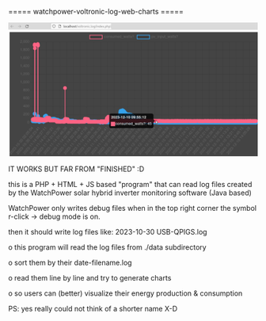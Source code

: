 ===== watchpower-voltronic-log-web-charts  =====

![Screenshot](./watchpower-voltronic-log-web-charts%20.png?raw=true "Screenshot")

IT WORKS BUT FAR FROM "FINISHED" :D

this is a PHP + HTML + JS based "program" that can read log files created by the WatchPower solar hybrid inverter monitoring software (Java based)

WatchPower only writes debug files when in the top right corner the symbol r-click -> debug mode is on.

then it should write log files like: 2023-10-30 USB-QPIGS.log

o this program will read the log files from ./data subdirectory

o sort them by their date-filename.log

o read them line by line and try to generate charts

o so users can (better) visualize their energy production & consumption

PS: yes really could not think of a shorter name X-D
